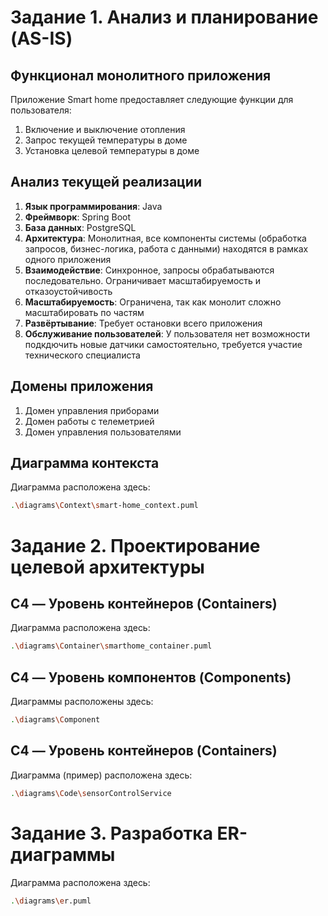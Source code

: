 # Задание 1. Анализ и планирование (AS-IS)
## Функционал монолитного приложения
Приложение Smart home предоставляет следующие функции для пользователя:

1. Включение и выключение отопления
2. Запрос текущей температуры в доме
3. Установка целевой температуры в доме

## Анализ текущей реализации

1. **Язык программирования**: Java
2. **Фреймворк**: Spring Boot
3. **База данных**: PostgreSQL
4. **Архитектура**: Монолитная, все компоненты системы (обработка запросов, бизнес-логика, работа с данными) находятся в рамках одного приложения
5. **Взаимодействие**: Синхронное, запросы обрабатываются последовательно. Ограничивает масштабируемость и отказоустойчивость
6. **Масштабируемость**: Ограничена, так как монолит сложно масштабировать по частям
7. **Развёртывание**: Требует остановки всего приложения
8. **Обслуживание пользователей**: У пользователя нет возможности подкдючить новые датчики самостоятельно, требуется участие технического специалиста

## Домены приложения

1. Домен управления приборами
2. Домен работы с телеметрией
3. Домен управления пользователями

## Диаграмма контекста

Диаграмма расположена здесь:
```bash
.\diagrams\Context\smart-home_context.puml
```

# Задание 2. Проектирование целевой архитектуры
## C4 — Уровень контейнеров (Containers)
Диаграмма расположена здесь:
```bash
.\diagrams\Container\smarthome_container.puml
```
## C4 — Уровень компонентов (Components)
Диаграммы расположены здесь:
```bash
.\diagrams\Component
```
## C4 — Уровень контейнеров (Containers)
Диаграмма (пример) расположена здесь:
```bash
.\diagrams\Code\sensorControlService
```

# Задание 3. Разработка ER-диаграммы
Диаграмма расположена здесь:
```bash
.\diagrams\er.puml
```